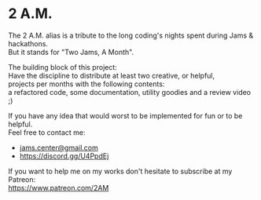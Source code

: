 # 2 A.M.

The 2 A.M. alias is a tribute to the long coding's nights spent during Jams & hackathons.  
But it stands for "Two Jams, A Month".  

The building block of this project:  
Have the discipline to distribute at least two creative, or helpful,  
projects per months with the following contents:  
a refactored code, some documentation, utility goodies and a review video ;)  

If you have any idea that would worst to be implemented for fun or to be helpful.  
Feel free to  contact me:  
- jams.center@gmail.com   
- https://discord.gg/U4PpdEj  

If you want to help me on my works don't hesitate to subscribe at my Patreon:   
https://www.patreon.com/2AM  
